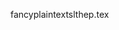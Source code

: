 fancyplaintextslthep.tex
<!---sectionResumo_do_pro.tex
sectionResultados_do.tex
subsectionBorbo.tex
figures/Imagem11/Imagem11.jpg
figures/Imagem2/Imagem1.jpg
dinamica-temporal-borb.tex
figures/Imagem4/Imagem4.jpg
figures/Imagem5/Imagem5.jpg
figures/Imagem6/Imagem6.jpg
figures/Imagem7/Imagem7.jpg
subsectionAves.tex
figures/reg_fito/reg_fito.jpg
figures/ocupacao/ocupacao.jpg
figures/deteccao/deteccao.jpg
figures/dados_strata/dados_strata.jpg
subsectionBaleias.tex
figures/crop_Moria2/crop_Moria2.jpg
figures/DSC_0393/DSC_0393.JPG
sectionConcluses_PI.tex
sectionApoio_institu.tex
sectionAplicao_da_RT.tex
sectionProduo_no_per.tex--->